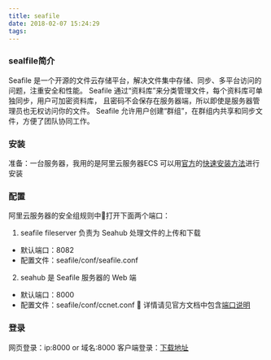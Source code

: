 ```yaml
---
title: seafile
date: 2018-02-07 15:24:29
tags:
---
```


### sealfile简介

Seafile 是一个开源的文件云存储平台，解决文件集中存储、同步、多平台访问的问题，注重安全和性能。
Seafile 通过“资料库”来分类管理文件，每个资料库可单独同步，用户可加密资料库， 且密码不会保存在服务器端，所以即使是服务器管理员也无权访问你的文件。
Seafile 允许用户创建“群组”，在群组内共享和同步文件，方便了团队协同工作。

### 安装

准备：一台服务器，我用的是阿里云服务器ECS
可以用[官方](https://manual-cn-origin.seafile.com/)的[快速安装方法](https://github.com/haiwen/seafile-server-installer-cn)进行安装

### 配置

阿里云服务器的安全组规则中打开下面两个端口：

1. seafile fileserver 负责为 Seahub 处理文件的上传和下载
- 默认端口：8082
- 配置文件：seafile/conf/seafile.conf
2. seahub 是 Seafile 服务器的 Web 端
- 默认端口：8000
- 配置文件：seafile/conf/ccnet.conf

详情请见官方文档中包含[端口说明](https://manual-cn.seafile.com/deploy_windows/ports_used_by_seafile_windows_server.html)

### 登录
网页登录：ip:8000 or 域名:8000
客户端登录：[下载地址](https://www.seafile.com/download/)